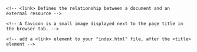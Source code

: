     <!-- <link>	Defines the relationship between a document and an external resource -->

    <!-- A favicon is a small image displayed next to the page title in the browser tab. -->

    <!-- add a <link> element to your "index.html" file, after the <title> element -->